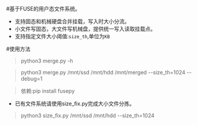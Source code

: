 #基于FUSE的用户态文件系统。
- 支持固态和机械硬盘合并挂载，写入时大小分流。
- 小文件写固态，大文件写机械盘，提供统一写入读取挂载点。
- 支持指定文件大小阈值:`size_th`,单位为`KB`

#使用方法
> python3 merge.py -h

> python3 merge.py /mnt/ssd /mnt/hdd /mnt/merged --size_th=1024 --debug=1

> 依赖:pip install fusepy

- 已有文件系统请使用size_fix.py完成大小文件分拣。
> python3 size_fix.py /mnt/ssd /mnt/hdd --size_th=1024

